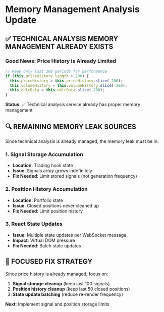 # Memory Management Analysis Update

## ✅ **TECHNICAL ANALYSIS MEMORY MANAGEMENT ALREADY EXISTS**

### **Good News: Price History is Already Limited**
```typescript
// Keep only last 200 periods for performance
if (this.priceHistory.length > 200) {
  this.priceHistory = this.priceHistory.slice(-200);
  this.volumeHistory = this.volumeHistory.slice(-200);
  this.ohlcData = this.ohlcData.slice(-200);
}
```

**Status**: ✅ Technical analysis service already has proper memory management

## 🔍 **REMAINING MEMORY LEAK SOURCES**

Since technical analysis is already managed, the memory leak must be in:

### **1. Signal Storage Accumulation**
- **Location**: Trading hook state
- **Issue**: Signals array grows indefinitely
- **Fix Needed**: Limit stored signals (not generation frequency)

### **2. Position History Accumulation**
- **Location**: Portfolio state
- **Issue**: Closed positions never cleaned up
- **Fix Needed**: Limit position history

### **3. React State Updates**
- **Issue**: Multiple state updates per WebSocket message
- **Impact**: Virtual DOM pressure
- **Fix Needed**: Batch state updates

## 🎯 **FOCUSED FIX STRATEGY**

Since price history is already managed, focus on:
1. **Signal storage cleanup** (keep last 100 signals)
2. **Position history cleanup** (keep last 50 closed positions)  
3. **State update batching** (reduce re-render frequency)

**Next**: Implement signal and position storage limits

